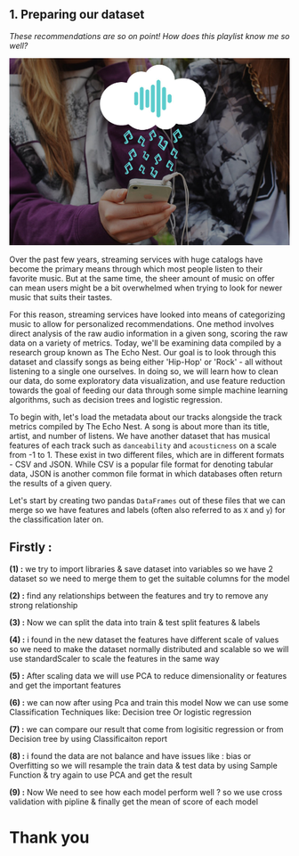 ## 1. Preparing our dataset
<p><em>These recommendations are so on point! How does this playlist know me so well?</em></p>
<p><img src="iphone_music.jpg" alt="Project Image Record" width="600px"></p>
<p>Over the past few years, streaming services with huge catalogs have become the primary means through which most people listen to their favorite music. But at the same time, the sheer amount of music on offer can mean users might be a bit overwhelmed when trying to look for newer music that suits their tastes.</p>
<p>For this reason, streaming services have looked into means of categorizing music to allow for personalized recommendations. One method involves direct analysis of the raw audio information in a given song, scoring the raw data on a variety of metrics. Today, we'll be examining data compiled by a research group known as The Echo Nest. Our goal is to look through this dataset and classify songs as being either 'Hip-Hop' or 'Rock' - all without listening to a single one ourselves. In doing so, we will learn how to clean our data, do some exploratory data visualization, and use feature reduction towards the goal of feeding our data through some simple machine learning algorithms, such as decision trees and logistic regression.</p>
<p>To begin with, let's load the metadata about our tracks alongside the track metrics compiled by The Echo Nest. A song is about more than its title, artist, and number of listens. We have another dataset that has musical features of each track such as <code>danceability</code> and <code>acousticness</code> on a scale from -1 to 1. These exist in two different files, which are in different formats - CSV and JSON. While CSV is a popular file format for denoting tabular data, JSON is another common file format in which databases often return the results of a given query.</p>
<p>Let's start by creating two pandas <code>DataFrames</code> out of these files that we can merge so we have features and labels (often also referred to as <code>X</code> and <code>y</code>) for the classification later on.</p>
<h2>Firstly : </h2>
<p><b>(1) :</b> we try to import libraries & save dataset into variables so we have 2 dataset so we need to merge them to get the suitable columns for the model</p>
<p><b>(2) :</b> find any relationships between the features and try to remove any strong relationship   </p>
<p><b>(3) :</b> Now we can split the data into train & test split features & labels   </p>
<p><b>(4) :</b> i found in the new dataset the features have different scale of values so we need to make the dataset normally distributed and scalable so we will use standardScaler to scale the features in the same way </p>
<p><b>(5) :</b> After scaling data we will use PCA to reduce dimensionality or features and get the important features </p>
<p><b>(6) :</b> we can now after using Pca and train this model Now we can use some Classification Techniques like:  Decision tree Or logistic regression  </p>
<p><b>(7) :</b> we can compare our result that come from logisitic regression or from Decision tree by using Classificaiton report   </p>
<p><b>(8) :</b> i found the data are not balance and have issues like : bias or Overfitting so we will resample the train data & test data by using Sample Function & try again to use PCA and get the result   </p>
<p><b>(9) :</b> Now We need to see how each model perform well ?  so we use cross validation with pipline & finally get the mean of score of each model  </p>

<h1>Thank you</h1>
